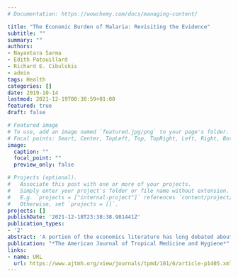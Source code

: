 ```yaml
---
# Documentation: https://wowchemy.com/docs/managing-content/

title: "The Economic Burden of Malaria: Revisiting the Evidence"
subtitle: ""
summary: ""
authors:
- Nayantara Sarma
- Edith Patouillard
- Richard E. Cibulskis
- admin
tags: Health
categories: []
date: 2019-10-14
lastmod: 2021-12-19T00:38:59+01:00
featured: true
draft: false

# Featured image
# To use, add an image named `featured.jpg/png` to your page's folder.
# Focal points: Smart, Center, TopLeft, Top, TopRight, Left, Right, BottomLeft, Bottom, BottomRight.
image:
  caption: ""
  focal_point: ""
  preview_only: false

# Projects (optional).
#   Associate this post with one or more of your projects.
#   Simply enter your project's folder or file name without extension.
#   E.g. `projects = ["internal-project"]` references `content/project/deep-learning/index.md`.
#   Otherwise, set `projects = []`.
projects: []
publishDate: '2021-12-18T23:38:38.981441Z'
publication_types:
- '2'
abstract: 'A portion of the economics literature has long debated about the relative importance of historical, institutional, geographical, and health determinants of economic growth. In 2001, Gallup and Sachs quantified the association between malaria and the level and growth of per capita income over the period 1965–1995 in a cross-country regression framework. We took a contemporary look at Gallup and Sachs’ seminal work in the context of significant progress in malaria control achieved globally since 2000. Focusing on the period 2000–2017, we used the latest data available on malaria case incidence and other determinants of economic growth, as well as macro-econometric methods that are now the professional norm. In our preferred specification using a fixed-effects model, a 10% decrease in malaria incidence was associated with an increase in income per capita of nearly 0.3% on average and a 0.11 percentage point faster per capita growth per annum. Greater average income gains were expected among higher burden countries and those with lower income. Growth of industries with the same level of labor intensity was found to be significantly slower in countries with higher malaria incidence. To analyze the causal impact of malaria on economic outcomes, we used malaria treatment failure and pyrethroid-only insecticide resistance as exogeneous instruments in two-stage least squares estimations. Despite several methodological challenges, as expected in these types of analyses, our findings confirm the intrinsic link between malaria and economic growth and underscore the importance of malaria control in the agenda for sustainable development.'
publication: "*The American Journal of Tropical Medicine and Hygiene*"
links:
- name: URL
  url: https://www.ajtmh.org/view/journals/tpmd/101/6/article-p1405.xml
---
```


